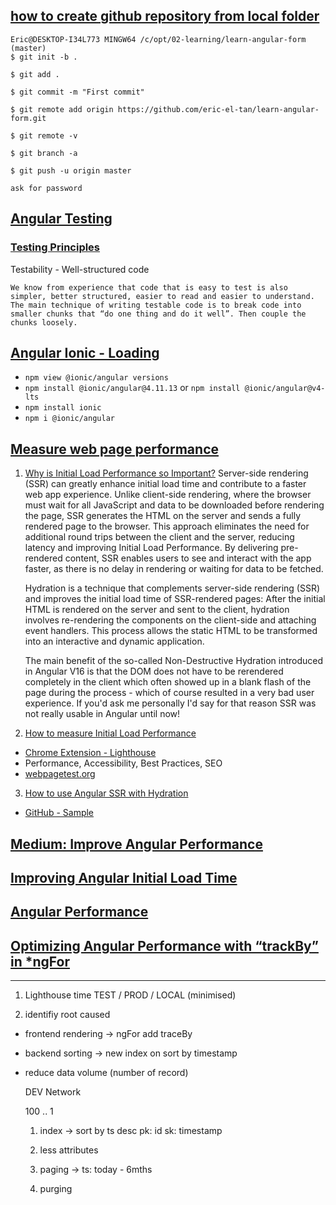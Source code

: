 ## [how to create github repository from local folder](https://docs.github.com/en/free-pro-team@latest/github/importing-your-projects-to-github/adding-an-existing-project-to-github-using-the-command-line)

```
Eric@DESKTOP-I34L773 MINGW64 /c/opt/02-learning/learn-angular-form (master)
$ git init -b .

$ git add .

$ git commit -m "First commit"

$ git remote add origin https://github.com/eric-el-tan/learn-angular-form.git

$ git remote -v

$ git branch -a

$ git push -u origin master

ask for password
```

## [Angular Testing](https://testing-angular.com/introduction/#introduction)

### [Testing Principles](https://testing-angular.com/angular-testing-principles/#angular-testing-principles)
Testability - Well-structured code
```
We know from experience that code that is easy to test is also simpler, better structured, easier to read and easier to understand. The main technique of writing testable code is to break code into smaller chunks that “do one thing and do it well”. Then couple the chunks loosely.
```

## [Angular Ionic - Loading](https://ionicframework.com/docs/api/loading)
- `npm view @ionic/angular versions`
- `npm install @ionic/angular@4.11.13` or `npm install @ionic/angular@v4-lts`
- `npm install ionic`
- `npm i @ionic/angular`

## [Measure web page performance](https://www.angulararchitects.io/en/blog/how-to-measure-initial-load-performance/)

1. [Why is Initial Load Performance so Important?](https://www.angulararchitects.io/en/blog/why-is-initial-load-performance-so-important/)
    Server-side rendering (SSR) can greatly enhance initial load time and contribute to a faster web app experience. Unlike client-side rendering, where the browser must wait for all JavaScript and data to be downloaded before rendering the page, SSR generates the HTML on the server and sends a fully rendered page to the browser.
    This approach eliminates the need for additional round trips between the client and the server, reducing latency and improving Initial Load Performance. By delivering pre-rendered content, SSR enables users to see and interact with the app faster, as there is no delay in rendering or waiting for data to be fetched.

    Hydration is a technique that complements server-side rendering (SSR) and improves the initial load time of SSR-rendered pages: After the initial HTML is rendered on the server and sent to the client, hydration involves re-rendering the components on the client-side and attaching event handlers. This process allows the static HTML to be transformed into an interactive and dynamic application.

    The main benefit of the so-called Non-Destructive Hydration introduced in Angular V16 is that the DOM does not have to be rerendered completely in the client which often showed up in a blank flash of the page during the process - which of course resulted in a very bad user experience. If you'd ask me personally I'd say for that reason SSR was not really usable in Angular until now!

2. [How to measure Initial Load Performance](https://www.angulararchitects.io/en/blog/how-to-measure-initial-load-performance/)
- [Chrome Extension - Lighthouse ](https://chrome.google.com/webstore/detail/lighthouse/blipmdconlkpinefehnmjammfjpmpbjk?hl=de)
- Performance, Accessibility, Best Practices, SEO
- [webpagetest.org](https://www.webpagetest.org/)

3. [How to use Angular SSR with Hydration](https://www.angulararchitects.io/en/blog/how-to-use-angular-ssr-with-hydration/)
- [GitHub - Sample](https://gitlab.com/L_X_T/ng-performance-demo)

## [Medium: Improve Angular Performance](https://medium.com/@chandrabhushan1323/how-to-improve-angular-application-performance-fadde3890e71)
## [Improving Angular Initial Load Time](https://levelup.gitconnected.com/improving-angular-initial-load-time-fba8b1289c48)

## [Angular Performance](https://medium.com/tag/angular-performance)
## [Optimizing Angular Performance with “trackBy” in *ngFor](https://medium.com/@Evelyn.Taylor/optimizing-angular-performance-with-trackby-in-ngfor-3510694dcfc)
-------------------------------------------------

1. Lighthouse time TEST / PROD / LOCAL (minimised)

2. identifiy root caused

- frontend rendering -> ngFor add traceBy
- backend sorting -> new index on sort by timestamp
- reduce data volume (number of record)

	DEV Network
	
	100
	..
	1
	
	1. index	-> sort by ts desc
	pk: id
	sk: timestamp
	
	2. less attributes
	
	3. paging	-> ts: today - 6mths
	
	4. purging
